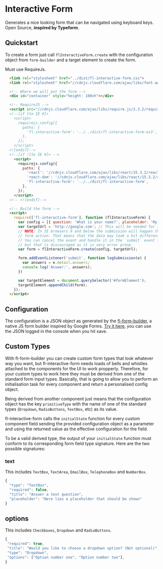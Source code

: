# Interactive Form

Generates a nice looking form that can be navigated using keyboard keys. Open Source, **inspired by Typeform**.

## Quickstart

  To create a form just call `flInteractiveForm.create` with the configuration
  object from `form-builder` and a target element to create the form.

  Must use RequireJs.

``` html
  <link rel="stylesheet" href="../dist/fl-interactive-form.css">
  <link rel="stylesheet" href="//cdnjs.cloudflare.com/ajax/libs/font-awesome/4.6.3/css/font-awesome.min.css">

  <!-- Where we will put the form -->
  <div id="container" style="height: 100vh"></div>

  <!-- RequireJS -->
  <script src="//cdnjs.cloudflare.com/ajax/libs/require.js/2.3.2/require.min.js"></script>
  <!--[if lte IE 9]>
    <script>
      requirejs.config({
        paths: {
          'fl-interactive-form': '../../dist/fl-interactive-form-es3',
        },
      });
    </script>
  <![endif]-->
  <!--[if !lte IE 9]> -->
    <script>
      requirejs.config({
        paths: {
          'react': '//cdnjs.cloudflare.com/ajax/libs/react/15.3.2/react.min',
          'react-dom': '//cdnjs.cloudflare.com/ajax/libs/react/15.3.2/react-dom.min',
          'fl-interactive-form': '../../dist/fl-interactive-form',
        },
      });
    </script>
  <!-- <![endif]-->

  <!-- Build the form -->
  <script>
    require(['fl-interactive-form'], function (flInteractiveForm) {
      var config = [{ question: 'What is your name?', placeholder: 'My name is...', type: 'Text', }];
      var targetUrl = 'http://google.com'; // This will be needed for IE 9 and below
      // NOTE: In IE browsers 9 and below the submission will happen through
      // form action. That means that the data may look a bit different.
      // You can cancel the event and handle it in the `submit` event listener
      // but that is discouraged as it is very error prone.
      var form = flInteractiveForm.create(config, targetUrl);

      form.addEventListener('submit', function logSubmission(e) {
        var answers = e.detail.answers;
        console.log('Answer:', answers);
      })

      var targetElement = document.querySelector('#formElement');
      targetElement.appendChild(form);
    });
  </script>
```

## Configuration

The configuration is a JSON object as generated by the [fl-form-builder](https://github.com/fourlabsldn/fl-form-builder), a native JS form builder inspired by Google Forms. [Try it here](https://fourlabsldn.github.io/fl-form-builder/demo/), you can use the JSON logged in the console when you hit save.


## Custom Types

With fl-form-builder you can create custom form types that look whatever way you want, but fl-interactive-form needs loads of bells and whistles attached to the components for the UI to work propperly. Therefore, for your custom types to work here they must be derived from one of the standard form input types. Basically, that is going to allow you to perform an initialisation task for every component and return a personalised config object.


Being derived from another component just means that the configuration object has the key `primitiveType` with the name of one of the standard types (`Dropdown`, `RadioButtons`, `TextBox`, etc) as its value.


fl-interactive-form calls the `initialState` function for every custom component field sending the provided configuration object as a parameter and using the returned value as the effective configuration for the field.


To be a valid derived type, the output of your `initialState` function must conform to its corresponding form field type signature. Here are the two possible signatures:

### text


This includes `TextBox`, `TextArea`, `EmailBox`, `TelephoneBox` and `NumberBox`.


``` javascript
{
  "type": "TextBox",
  "required": false,
  "title": "Answer a text question",
  "placeholder": "Here lies a placeholder that should be shown"
}
```

## options


This includes `Checkboxes`, `Dropdown` and `RadioButtons`.


``` javascript
{
 "required": true,
 "title": "Would you like to choose a dropdown option? (Not optional)",
 "type": "Dropdown",
 "options": ["Option number one", "Option number two"],
}
```
